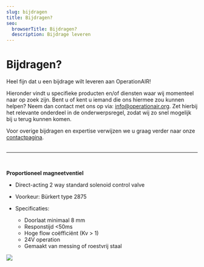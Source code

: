 ```yaml
---
slug: bijdragen
title: Bijdragen?
seo:
  browserTitle: Bijdragen?
  description: Bijdrage leveren
---
```

# Bijdragen?

Heel fijn dat u een bijdrage wilt leveren aan OperationAIR!

Hieronder vindt u specifieke producten en/of diensten waar wij momenteel naar op zoek zijn. Bent u of kent u iemand die ons hiermee zou kunnen helpen? Neem dan contact met ons op via: [info@operationair.org](mailto:info@operationair.org). Zet hierbij het relevante onderdeel in de onderwerpsregel, zodat wij zo snel mogelijk bij u terug kunnen komen.

Voor overige bijdragen en expertise verwijzen we u graag verder naar onze [contactpagina](/contact). <br/><br/><hr/><br/>

**Proportioneel magneetventiel**

* Direct-acting 2 way standard solenoid control valve
* Voorkeur: Bürkert type 2875
* Specificaties:

  * Doorlaat minimaal 8 mm
  * Responstijd <50ms
  * Hoge flow coëfficiënt (Kv > 1)
  * 24V operation
  * Gemaakt van messing of roestvrij staal

![](/assets/schermafbeelding-2020-04-09-om-13.24.04.png)